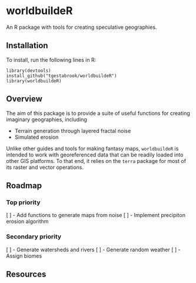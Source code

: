 # worldbuildeR
An R package with tools for creating speculative geographies.

## Installation

To install, run the following lines in R:

```
library(devtools)
install_github("tgestabrook/worldbuildeR")
library(worldbuildeR)
```

## Overview
The aim of this package is to provide a suite of useful functions for creating imaginary geographies, including

- Terrain generation through layered fractal noise
- Simulated erosion

Unlike other guides and tools for making fantasy maps, `worldbuildeR` is intended to work with georeferenced data that can be readily loaded into other GIS platforms. To that end, it relies on the `terra` package for most of its raster and vector operations.

## Roadmap

### Top priority
[ ] - Add functions to generate maps from noise
[ ] - Implement precipiton erosion algorithm

### Secondary priority
[ ] - Generate watersheds and rivers
[ ] - Generate random weather
[ ] - Assign biomes

## Resources



